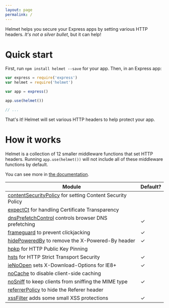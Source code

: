 ```yaml
---
layout: page
permalink: /
---
```

Helmet helps you secure your Express apps by setting various HTTP headers. *It's not a silver bullet*, but it can help!

Quick start
===========

First, run `npm install helmet --save` for your app. Then, in an Express app:

```javascript
var express = require('express')
var helmet = require('helmet')

var app = express()

app.use(helmet())

// ...
```

That's it! Helmet will set various HTTP headers to help protect your app.

How it works
============

Helmet is a collection of 12 smaller middleware functions that set HTTP headers. Running `app.use(helmet())` will not include all of these middleware functions by default.

You can see more in [the documentation](/docs).

| Module | Default? |
|---|---|
| [contentSecurityPolicy](/docs/csp/) for setting Content Security Policy |  |
| [expectCt](/docs/expect-ct/) for handling Certificate Transparency |  |
| [dnsPrefetchControl](/docs/dns-prefetch-control) controls browser DNS prefetching | ✓ |
| [frameguard](/docs/frameguard/) to prevent clickjacking | ✓ |
| [hidePoweredBy](/docs/hide-powered-by) to remove the X-Powered-By header | ✓ |
| [hpkp](/docs/hpkp/) for HTTP Public Key Pinning |  |
| [hsts](/docs/hsts/) for HTTP Strict Transport Security | ✓ |
| [ieNoOpen](/docs/ienoopen) sets X-Download-Options for IE8+ | ✓ |
| [noCache](/docs/nocache/) to disable client-side caching |  |
| [noSniff](/docs/dont-sniff-mimetype) to keep clients from sniffing the MIME type | ✓ |
| [referrerPolicy](/docs/referrer-policy) to hide the Referer header |  |
| [xssFilter](/docs/xss-filter) adds some small XSS protections | ✓ |
